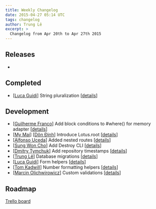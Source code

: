 ```yaml
---
title: Weekly Changelog
date: 2015-04-27 05:14 UTC
tags: changelog
author: Trung Lê
excerpt: >
  Changelog from Apr 20th to Apr 27th 2015
---
```


## Releases

-

## Completed

  * [[Luca Guidi](https://github.com/jodosha)] String pluralization [[details](https://github.com/lotus/utils/pull/72)]

## Development

  * [[Guilherme Franco](https://github.com/guilhermeFranco)] Add block conditions to #where() for memory adapter [[details](https://github.com/lotus/model/pull/180)]
  * [[My Mai](https://github.com/mymai91)] [[Dôn Đinh](https://github.com/dondinhit)] Introduce Lotus.root [[details](https://github.com/lotus/lotus/pull/213)]
  * [[Alfonso Uceda](https://github.com/AlfonsoUceda)] Added nested routes [[details](https://github.com/lotus/router/pull/51)]
  * [[Sung Won Cho](https://github.com/sungwoncho)] Add Destroy CLI [[details](https://github.com/lotus/lotus/pull/194)]
  * [[Dmitry Tymchuk](https://github.com/dsnipe)] Add repository timestamps [[details](https://github.com/lotus/model/pull/169)]
  * [[Trung Lê](https://github.com/joneslee85)] Database migrations [[details](https://github.com/lotus/model/pull/144)]
  * [[Luca Guidi](https://github.com/jodosha)] Form helpers [[details](https://github.com/lotus/helpers/pull/16)]
  * [[Tom Kadwill](https://github.com/tomkadwill)] Number formatting helpers [[details](https://github.com/lotus/helpers/pull/11)]
  * [[Marcin Olichwirowicz](https://github.com/rodzyn)] Custom validations [[details](https://github.com/lotus/validations/pull/49)]

## Roadmap

[Trello board](http://bit.ly/lotusrb-roadmap)
